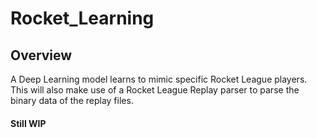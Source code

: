 # Rocket_Learning

## Overview

A Deep Learning model learns to mimic specific Rocket League players. This will also make use of a Rocket League Replay parser to parse the binary data of the replay files.

#### Still WIP
